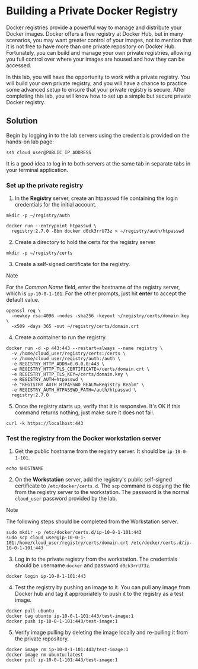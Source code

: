 # Building a Private Docker Registry

Docker registries provide a powerful way to manage and distribute your Docker images. Docker offers a free registry at Docker Hub, but in many scenarios, you may want greater control of your images, not to mention that it is not free to have more than one private repository on Docker Hub. Fortunately, you can build and manage your own private registries, allowing you full control over where your images are housed and how they can be accessed.

In this lab, you will have the opportunity to work with a private registry. You will build your own private registry, and you will have a chance to practice some advanced setup to ensure that your private registry is secure. After completing this lab, you will know how to set up a simple but secure private Docker registry.

## Solution

Begin by logging in to the lab servers using the credentials provided on the hands-on lab page:

```
ssh cloud_user@PUBLIC_IP_ADDRESS
```

It is a good idea to log in to both servers at the same tab in separate tabs in your terminal application.

### Set up the private registry

1. In the **Registry** server, create an htpasswd file containing the login credentials for the initial account.

```
mkdir -p ~/registry/auth

docker run --entrypoint htpasswd \
  registry:2.7.0 -Bbn docker d0ck3rrU73z > ~/registry/auth/htpasswd
```

2. Create a directory to hold the certs for the registry server

```
mkdir -p ~/registry/certs
```

3. Create a self-signed certificate for the registry.

> [!NOTE]
> 
> For the _Common Name_ field, enter the hostname of the registry server, which is `ip-10-0-1-101`. For the other prompts, just hit **enter** to accept the default value.

```
openssl req \
  -newkey rsa:4096 -nodes -sha256 -keyout ~/registry/certs/domain.key \
  -x509 -days 365 -out ~/registry/certs/domain.crt
```

4. Create a container to run the registry.

```
docker run -d -p 443:443 --restart=always --name registry \
  -v /home/cloud_user/registry/certs:/certs \
  -v /home/cloud_user/registry/auth:/auth \
  -e REGISTRY_HTTP_ADDR=0.0.0.0:443 \
  -e REGISTRY_HTTP_TLS_CERTIFICATE=/certs/domain.crt \
  -e REGISTRY_HTTP_TLS_KEY=/certs/domain.key \
  -e REGISTRY_AUTH=htpasswd \
  -e "REGISTRY_AUTH_HTPASSWD_REALM=Registry Realm" \
  -e REGISTRY_AUTH_HTPASSWD_PATH=/auth/htpasswd \
  registry:2.7.0
```

5. Once the registry starts up, verify that it is responsive. It's OK if this command returns nothing, just make sure it does not fail.

```
curl -k https://localhost:443
```

### Test the registry from the Docker workstation server

1. Get the public hostname from the registry server. It should be `ip-10-0-1-101`.

```
echo $HOSTNAME
```

2. On the **Workstation** server, add the registry's public self-signed certificate to `/etc/docker/certs.d`. The `scp` command is copying the file from the registry server to the workstation. The password is the normal `cloud_user` password provided by the lab.

> [!NOTE]
>
> The following steps should be completed from the Workstation server.

```
sudo mkdir -p /etc/docker/certs.d/ip-10-0-1-101:443
sudo scp cloud_user@ip-10-0-1-101:/home/cloud_user/registry/certs/domain.crt /etc/docker/certs.d/ip-10-0-1-101:443
```

3. Log in to the private registry from the workstation. The credentials should be username `docker` and password `d0ck3rrU73z`.

```
docker login ip-10-0-1-101:443
```

4. Test the registry by pushing an image to it. You can pull any image from Docker hub and tag it appropriately to push it to the registry as a test image.

```
docker pull ubuntu
docker tag ubuntu ip-10-0-1-101:443/test-image:1
docker push ip-10-0-1-101:443/test-image:1
```

5. Verify image pulling by deleting the image locally and re-pulling it from the private repository.

```
docker image rm ip-10-0-1-101:443/test-image:1
docker image rm ubuntu:latest
docker pull ip-10-0-1-101:443/test-image:1
```
